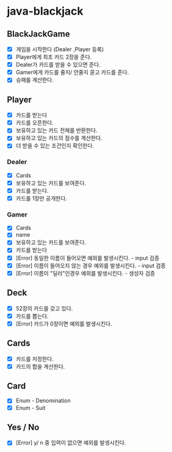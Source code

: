 # java-blackjack

## BlackJackGame
- [x] 게임을 시작한다 (Dealer ,Player 등록)
- [x] Player에게 최초 카드 2장을 준다.
- [x] Dealer가 카드를 받을 수 있으면 준다.
- [x] Gamer에게 카드를 줄지/ 안줄지 묻고 카드를 준다.
- [x] 승패를 계산한다.
 
## Player <Interface>
- [x] 카드를 받는다
- [x] 카드를 오픈한다.
- [x] 보유하고 있는 카드 전체를 반환한다.
- [x] 보유하고 있는 카드의 점수를 계산한다.
- [x] 더 받을 수 있는 조건인지 확인한다.

### Dealer
- [x] Cards
- [x] 보유하고 있는 카드를 보여준다.
- [x] 카드를 받는다.
- [x] 카드를 1장만 공개한다.

### Gamer
- [x] Cards
- [x] name
- [x] 보유하고 있는 카드를 보여준다.
- [x] 카드를 받는다
- [x] [Error] 동일한 이름이 들어오면 예외를 발생시킨다. - input 검증
- [x] [Error] 이름이 들어오지 않는 경우 예외를 발생시킨다. - input 검증
- [x] [Error] 이름이 "딜러"인경우 예외를 발생시킨다. - 생성자 검증

## Deck
- [x] 52장의 카드를 갖고 있다.
- [x] 카드를 뽑는다.
- [x] [Error] 카드가 0장이면 예외를 발생시킨다.

## Cards
- [x] 카드를 저장한다.
- [x] 카드의 합을 계산한다.

## Card
- [x] Enum - Denomination
- [x] Enum - Suit

## Yes / No
- [x] [Error] y/ n 중 입력이 없으면 예외를 발생시킨다.
